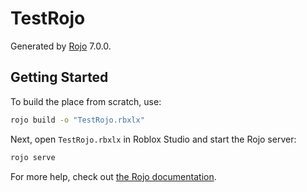 # TestRojo
Generated by [Rojo](https://github.com/rojo-rbx/rojo) 7.0.0.

## Getting Started
To build the place from scratch, use:

```bash
rojo build -o "TestRojo.rbxlx"
```

Next, open `TestRojo.rbxlx` in Roblox Studio and start the Rojo server:

```bash
rojo serve
```

For more help, check out [the Rojo documentation](https://rojo.space/docs).